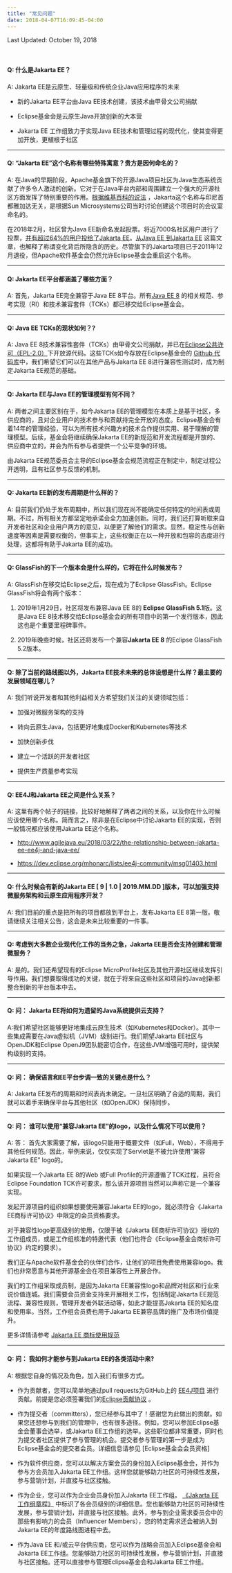 ```yaml
---
title: "常见问题"
date: 2018-04-07T16:09:45-04:00
---
```


Last Updated: October 19, 2018

<br/>

#### Q: 什么是Jakarta EE？

A:  Jakarta EE是云原生、轻量级和传统企业Java应用程序的未来

-   新的Jakarta EE平台由Java EE技术创建，该技术由甲骨文公司捐献

-   Eclipse基金会是云原生Java开放创新的大本营

-   Jakarta EE 工作组致力于实现Java EE技术和管理过程的现代化，使其变得更加开放，更植根于社区

---

#### Q: “Jakarta EE”这个名称有哪些特殊寓意？贵方是因何命名的？ 

A: 在Java的早期阶段，Apache基金旗下的开源Java项目社区为Java生态系统贡献了许多令人激动的创新。它对于在Java平台内部和周围建立一个强大的开源社区方面发挥了特别重要的作用。[根据维基百科的说法](https://en.wikipedia.org/wiki/Jakarta_Project#Project_name) ，Jakarta这个名称与印尼首都雅加达无关，是根据Sun Microsystems公司当时讨论创建这个项目时的会议室命名的。

在2018年2月，社区曾为Java EE新命名发起投票。将近7000名社区用户进行了投票，[并有超过64%的用户投给了Jakarta EE](https://mmilinkov.wordpress.com/2018/02/26/and-the-name-is/)。[从Java EE 到Jakarta EE](http://www.tomitribe.com/blog/2018/02/java-ee-to-jakarta-ee/) 这篇文章，也解释了称谓变化背后所隐含的历史。尽管旗下的Jakarta项目已于2011年12月退役，但Apache软件基金会仍然允许Eclipse基金会重启这个名称。

---

#### Q: Jakarta EE平台都涵盖了哪些方面？

A: 首先，Jakarta EE完全兼容于Java EE 8平台。所有[Java EE 8](http://www.oracle.com/technetwork/java/javaee/overview/index.html) 的相关规范、参考实现（RI）和技术兼容套件（TCKs）都已移交给Eclipse基金会。

---

#### Q: Java EE TCKs的现状如何？?

A: Java EE 8技术兼容性套件（TCKs）由甲骨文公司捐献，并已在[Eclipse公共许可（EPL-2.0）](https://www.eclipse.org/legal/epl-2.0/)下开放源代码。这些TCKs如今存放在Eclipse基金会的 [Github 代码库](https://github.com/eclipse-ee4j)中，我们希望它们可以在其他产品与Jakarta EE 8进行兼容性测试时，成为制定Jakarta EE规范的基础。

---

#### Q:  Jakarta EE与Java EE的管理模型有何不同？

A: 两者之间主要区别在于，如今Jakarta EE的管理模型在本质上是基于社区，多供应商的，且对企业用户的技术参与和贡献持完全开放的态度。Eclipse基金会有着14年的管理经验，可以为所有技术兴趣方的技术合作提供实用、易于理解的管理模型。后续，基金会将继续确保Jakarta EE的新规范和开发流程都是开放的、供应商中立的，并会为所有参与者提供一个公平竞争的环境。

由Jakarta EE规范委员会主导的Eclipse基金会规范流程正在制定中，制定过程公开透明，且有社区参与反馈的机制。

---

#### Q: Jakarta EE新的发布周期是什么样的？

A: 目前我们仍处于发布周期中，所以我们现在尚不能确定任何特定的时间表或周期。不过，所有相关方都坚定地承诺会全力加速创新。同时，我们还打算听取来自开发者社区和企业用户两方的意见，以便更了解他们的需求。显然，稳定性与创新速度等因素是需要权衡的，但事实上，这些权衡正在以一种开放和包容的态度进行处理，这都将有助于Jakarta EE的成功。

---

#### Q: GlassFish的下一个版本会是什么样的，它将在什么时候发布？

A: GlassFish在移交给Eclipse之后，现在成为了Eclipse GlassFish。Eclipse GlassFish将会有两个版本：

1.  2019年1月29日，社区将发布兼容Java EE 8的 **Eclipse GlassFish 5.1**版。这是Java EE 8技术移交给Eclipse基金会的所有项目中的第一个发行版本，因此这也是个重要里程碑事件。

2.  2019年晚些时候，社区还将发布一个兼容**Jakarta EE 8** 的Eclipse GlassFish 5.2版本。

---

#### Q:  除了当前的路线图以外，Jakarta EE技术未来的总体设想是什么样？最主要的发展领域在哪儿？

A: 我们听说开发者和其他利益相关方希望我们关注的关键领域包括：

-  加强对微服务架构的支持
 
-  转向云原生Java，包括更好地集成Docker和Kubernetes等技术

-   加快创新步伐

-   建立一个活跃的开发者社区

-   提供生产质量参考实现

---

#### Q: EE4J和Jakarta EE之间是什么关系？

A: 这里有两个帖子的链接，比较好地解释了两者之间的关系，以及你在什么时候应该使用哪个名称。简而言之，除非是在Eclipse中讨论Jakarta EE的实现，否则一般情况都应该使用Jakarta EE这个名称。

-   <http://www.agilejava.eu/2018/03/22/the-relationship-between-jakarta-ee-ee4j-and-java-ee/>

-   <https://dev.eclipse.org/mhonarc/lists/ee4j-community/msg01403.html>

---

#### Q:  什么时候会有新的Jakarta EE [ 9 | 1.0 | 2019.MM.DD ]版本，可以加强支持微服务架构和云原生应用程序开发？

A: 我们目前的重点是把所有的项目都放到平台上，发布Jakarta EE 8第一版。敬请继续关注相关公告，这会是未来比较重要的一件事。

---

#### Q: 考虑到大多数企业现代化工作的当务之急，Jakarta EE是否会支持创建和管理微服务？

A: 是的。我们还希望现有的Eclipse MicroProfile社区及其他开源社区继续发挥引导作用。我们想要取得成功的关键，就在于将来自这些社区和项目的Java创新都整合到新的平台版本中去。

---

#### Q: 问： Jakarta EE将如何为遗留的Java系统提供云支持？

A:我们希望社区能够更好地集成云原生技术（如Kubernetes和Docker）。其中一些集成需要在Java虚拟机（JVM）级别进行。我们期望Jakarta EE社区与OpenJDK和Eclipse OpenJ9团队能密切合作，在这些JVM增强可用时，提供架构级别的支持。

---

#### Q: 问： 确保语言和EE平台步调一致的关键点是什么？

A: Jakarta EE发布的周期和时间表尚未确定。一旦社区明确了合适的周期，我们就可以着手来确保平台与其他社区（如OpenJDK）保持同步。

---

#### Q: 问： 谁可以使用“兼容Jakarta EE”的logo，以及什么情况下可以使用？

A: 答： 首先大家需要了解，该logo只能用于概要文件（如Full，Web），不得用于其他任何规范。因此，举例来说，仅仅实现了Servlet是不被允许使用“兼容Jakarta EE” logo的。

如果实现一个Jakarta EE 8的Web 或Full Profile的开源遵循了TCK过程，且符合Eclipse Foundation TCK许可要求，那么该开源项目当然可以声称它是一个兼容实现。

发起开源项目的组织如果想要使用兼容Jakarta EE的logo，就必须符合《Jakarta EE商标许可协议》中限定的会员资格要求。

对于兼容性logo更高级别的使用，仅限于被《Jakarta EE商标许可协议》授权的工作组成员，或是工作组核准的特邀代表（他们也符合《Eclipse基金会商标许可协议》约定的要求）。

我们正与Apache软件基金会的伙伴们合作，让他们的项目免费使用兼容logo。我们也非常愿意与其他开源基金会在项目兼容性上开展合作。

我们的工作组采取成员制，是因为Jakarta EE兼容性logo和品牌对社区和行业来说价值连城。我们需要会员资金支持来开展相关工作，包括制定Jakarta EE规范流程、兼容性规则，管理开发者外联活动等，如此才能提高Jakarta EE的知名度和使用率。当然，工作组会员费也用于Jakarta EE兼容品牌的推广及市场价值提升。

更多详情请参考 [Jakarta EE 商标使用规范](/legal/trademark_guidelines/)

---

#### Q: 问： 我如何才能参与到Jakarta EE的各类活动中来?

A: 根据您自身的情况及角色，加入我们有很多方式。

-   作为贡献者，您可以简单地通过pull requests为GitHub上的 [EE4J项目](https://github.com/eclipse-ee4j) 进行贡献。前提是您必须签署我们的[Eclipse贡献协议](https://www.eclipse.org/legal/ECA.php) 。

-   作为提交者（committers），您已经参与其中了！感谢您为此做出的贡献。如果您还想参与到我们的管理中，也有很多途径。例如，您可以参加Eclipse基金会董事会选举，或Jakarta EE工作组的选举。这些职位都非常重要，同时也为提交者社区提供了参与管理的机会。提交者参与管理的第一步是成为Eclipse基金会的提交者会员。详细信息请参见 [Eclipse基金会会员资格]

-   作为软件供应商，您可以以解决方案会员的身份加入Eclipse基金会，并作为参与方会员加入Jakarta EE工作组。这样您就能够助力社区的可持续性发展，参与营销计划，并直接与社区接触。

-   作为企业，您可以作为企业会员身份加入Jakarta EE工作组。 [《Jakarta EE工作组章程》](https://www.eclipse.org/org/workinggroups/jakarta_ee_charter.php) 中标识了各会员级别的详细信息。您也能够助力社区的可持续性发展，参与营销计划，并直接与社区接触。此外，参与到企业需求委员会中的那些有影响力的会员（Influencer Members），您的特定需求还会被纳入到Jakarta EE的年度路线图进程中去。

-   作为Java EE 和/或云平台供应商，您可以作为战略会员加入Eclipse基金会和Jakarta EE工作组。您能够助力社区的可持续性发展，参与营销计划，并直接与社区接触。还可以直接参与管理Eclipse基金会和Jakarta EE工作组。

